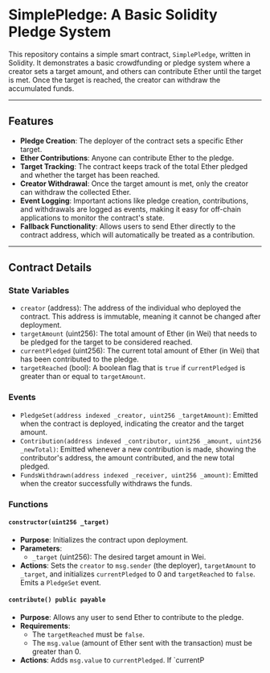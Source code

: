 # SimplePledge: A Basic Solidity Pledge System

This repository contains a simple smart contract, `SimplePledge`, written in Solidity. It demonstrates a basic crowdfunding or pledge system where a creator sets a target amount, and others can contribute Ether until the target is met. Once the target is reached, the creator can withdraw the accumulated funds.

---
## Features

* **Pledge Creation**: The deployer of the contract sets a specific Ether target.
* **Ether Contributions**: Anyone can contribute Ether to the pledge.
* **Target Tracking**: The contract keeps track of the total Ether pledged and whether the target has been reached.
* **Creator Withdrawal**: Once the target amount is met, only the creator can withdraw the collected Ether.
* **Event Logging**: Important actions like pledge creation, contributions, and withdrawals are logged as events, making it easy for off-chain applications to monitor the contract's state.
* **Fallback Functionality**: Allows users to send Ether directly to the contract address, which will automatically be treated as a contribution.

---
## Contract Details

### State Variables

* `creator` (address): The address of the individual who deployed the contract. This address is immutable, meaning it cannot be changed after deployment.
* `targetAmount` (uint256): The total amount of Ether (in Wei) that needs to be pledged for the target to be considered reached.
* `currentPledged` (uint256): The current total amount of Ether (in Wei) that has been contributed to the pledge.
* `targetReached` (bool): A boolean flag that is `true` if `currentPledged` is greater than or equal to `targetAmount`.

### Events

* `PledgeSet(address indexed _creator, uint256 _targetAmount)`: Emitted when the contract is deployed, indicating the creator and the target amount.
* `Contribution(address indexed _contributor, uint256 _amount, uint256 _newTotal)`: Emitted whenever a new contribution is made, showing the contributor's address, the amount contributed, and the new total pledged.
* `FundsWithdrawn(address indexed _receiver, uint256 _amount)`: Emitted when the creator successfully withdraws the funds.

### Functions

#### `constructor(uint256 _target)`

* **Purpose**: Initializes the contract upon deployment.
* **Parameters**:
    * `_target` (uint256): The desired target amount in Wei.
* **Actions**: Sets the `creator` to `msg.sender` (the deployer), `targetAmount` to `_target`, and initializes `currentPledged` to 0 and `targetReached` to `false`. Emits a `PledgeSet` event.

#### `contribute() public payable`

* **Purpose**: Allows any user to send Ether to contribute to the pledge.
* **Requirements**:
    * The `targetReached` must be `false`.
    * The `msg.value` (amount of Ether sent with the transaction) must be greater than 0.
* **Actions**: Adds `msg.value` to `currentPledged`. If `currentP
